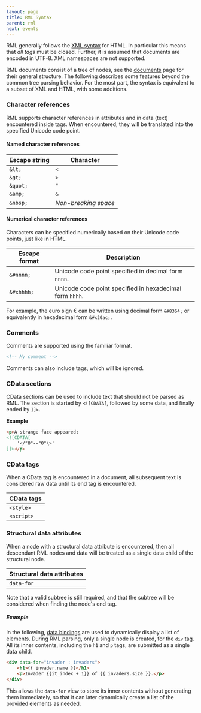 ```yaml
---
layout: page
title: RML Syntax
parent: rml
next: events
---
```


RML generally follows the [XML syntax](https://html.spec.whatwg.org/multipage/xhtml.html) for HTML. In particular this means that *all tags* must be closed. Further, it is assumed that documents are encoded in UTF-8. XML namespaces are not supported.

RML documents consist of a tree of nodes, see the [documents](documents.html) page for their general structure. The following describes some features beyond the common tree parsing behavior. For the most part, the syntax is equivalent to a subset of XML and HTML, with some additions.


### Character references

RML supports character references in attributes and in data (text) encountered inside tags. When encountered, they will be translated into the specified Unicode code point.

#### Named character references

| Escape string |  Character           |
|---------------|--------------------  |
| `&lt;`        | `<`                  |
| `&gt;`        | `>`                  |
| `&quot;`      | `"`                  |
| `&amp;`       | `&`                  |
| `&nbsp;`      | *Non-breaking space* |

#### Numerical character references

Characters can be specified numerically based on their Unicode code points, just like in HTML.

| Escape format |  Description |
| ------------- |  ----------- |
| `&#nnnn;`     | Unicode code point specified in decimal form `nnnn`. |
| `&#xhhhh;`    | Unicode code point specified in hexadecimal form `hhhh`. |

For example, the euro sign € can be written using decimal form `&#8364;` or equivalently in hexadecimal form `&#x20ac;`.


### Comments

Comments are supported using the familiar format.

```html
<!-- My comment -->
```

Comments can also include tags, which will be ignored.


### CData sections

CData sections can be used to include text that should not be parsed as RML. The section is started by `<![CDATA[`, followed by some data, and finally ended by `]]>`.

**Example**
```html
<p>A strange face appeared:
<![CDATA[
	'</"O"--"O"\>' 
]]></p>
```


### CData tags

When a CData tag is encountered in a document, all subsequent text is considered raw data until its end tag is encountered.

|   CData tags  |
| ------------- |
| `<style>`     |
| `<script>`    |


### Structural data attributes

When a node with a structural data attribute is encountered, then all descendant RML nodes and data will be treated as a single data child of the structural node.

| Structural data attributes  |
| --------------------------  |
| `data-for`          |

Note that a valid subtree is still required, and that the subtree will be considered when finding the node's end tag.

##### Example



In the following, [data bindings](../data_bindings.html) are used to dynamically display a list of elements. During RML parsing, only a single node is created, for the `div` tag. All its inner contents, including the `h1` and `p` tags, are submitted as a single data child.

```html
<div data-for="invader : invaders">
	<h1>{{ invader.name }}</h1>
	<p>Invader {{it_index + 1}} of {{ invaders.size }}.</p>
</div> 
```

This allows the `data-for` view to store its inner contents without generating them immediately, so that it can later dynamically create a list of the provided elements as needed.


